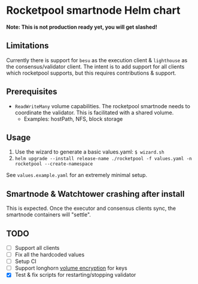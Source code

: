 # Rocketpool smartnode Helm chart

**Note: This is not production ready yet, you will get slashed!**

## Limitations

Currently there is support for `besu` as the execution client & `lighthouse` as the consensus/validator client. The intent is to add support for all clients which rocketpool supports, but this requires contributions & support.

## Prerequisites

* `ReadWriteMany` volume capabilities. The rocketpool smartnode needs to coordinate the validator. This is facilitated with a shared volume.
  * Examples: hostPath, NFS, block storage

## Usage

1. Use the wizard to generate a basic values.yaml: `$ wizard.sh`
2. `helm upgrade --install release-name ./rocketpool -f values.yaml -n rocketpool --create-namespace`

See `values.example.yaml` for an extremely minimal setup.

## Smartnode & Watchtower crashing after install

This is expected. Once the executor and consensus clients sync, the smartnode containers will "settle".

## TODO

- [ ] Support all clients
- [ ] Fix all the hardcoded values
- [ ] Setup CI
- [ ] Support longhorn [volume encryption](https://longhorn.io/docs/1.5.3/advanced-resources/security/volume-encryption/) for keys
- [x] Test & fix scripts for restarting/stopping validator
